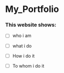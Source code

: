 # My_Portfolio

### This website shows: 
- [ ] who i am
- [ ] what i do
- [ ] How i do it 
- [ ] To whom i do it

